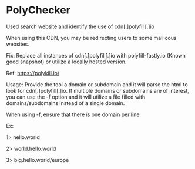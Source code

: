 # PolyChecker

Used search website and identify the use of cdn[.]polyfill[.]io

When using this CDN, you may be redirecting users to some maliicous websites.

Fix: Replace all instances of cdn[.]polyfill[.]io with polyfill-fastly.io (Known good snapshot) or utilize a locally hosted version.

Ref:  https://polykill.io/

Usage: Provide the tool a domain or subdomain and it will parse the html to look for cdn[.]polyfill[.]io. If multiple domains or subdomains are of interest, you can use the -f option and it will utilize a file filled with domains/subdomains instead of a single domain.

When using -f, ensure that there is one domain per line:

Ex:

1> hello.world

2> world.hello.world

3> big.hello.world/europe
